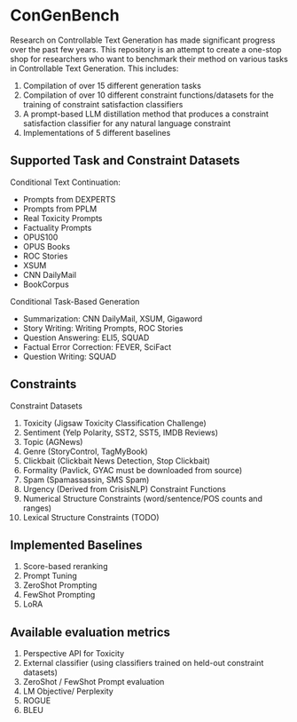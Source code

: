 # ConGenBench
Research on Controllable Text Generation has made significant progress over the past few years. This repository is an attempt to create a one-stop shop for researchers who want to benchmark their method on various tasks in Controllable Text Generation. This includes:
1. Compilation of over 15 different generation tasks
2. Compilation of over 10 different constraint functions/datasets for the training of constraint satisfaction classifiers
4. A prompt-based LLM distillation method that produces a constraint satisfaction classifier for any natural language constraint
5. Implementations of 5 different baselines

## Supported Task and Constraint Datasets


Conditional Text Continuation:
- Prompts from DEXPERTS
- Prompts from PPLM
- Real Toxicity Prompts
- Factuality Prompts
- OPUS100
- OPUS Books
- ROC Stories
- XSUM
- CNN DailyMail
- BookCorpus

Conditional Task-Based Generation
- Summarization: CNN DailyMail, XSUM, Gigaword
- Story Writing: Writing Prompts, ROC Stories
- Question Answering: ELI5, SQUAD
- Factual Error Correction: FEVER, SciFact
- Question Writing: SQUAD

## Constraints
Constraint Datasets
1. Toxicity (Jigsaw Toxicity Classification Challenge)
2. Sentiment (Yelp Polarity, SST2, SST5, IMDB Reviews)
3. Topic (AGNews)
4. Genre (StoryControl, TagMyBook)
5. Clickbait (Clickbait News Detection, Stop Clickbait)
6. Formality (Pavlick, GYAC must be downloaded from source)
7. Spam (Spamassassin, SMS Spam)
8. Urgency (Derived from CrisisNLP)
Constraint Functions
1. Numerical Structure Constraints (word/sentence/POS counts and ranges)
2. Lexical Structure Constraints (TODO)

## Implemented Baselines
1. Score-based reranking
2. Prompt Tuning
3. ZeroShot Prompting
4. FewShot Prompting
5. LoRA

## Available evaluation metrics
1. Perspective API for Toxicity
2. External classifier (using classifiers trained on held-out constraint datasets)
3. ZeroShot / FewShot Prompt evaluation
4. LM Objective/ Perplexity
5. ROGUE
6. BLEU

